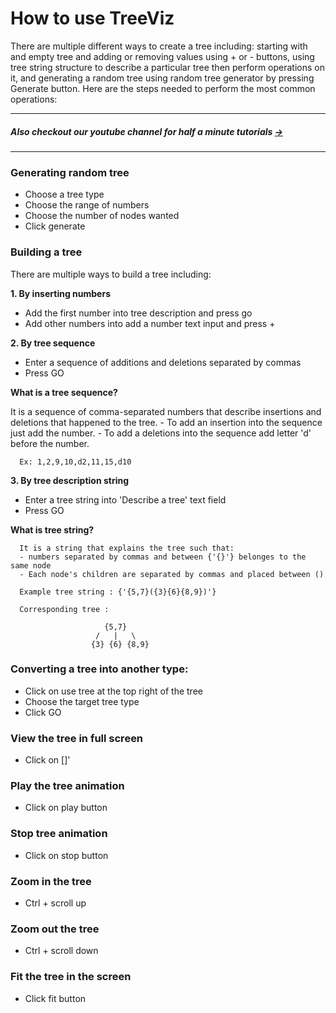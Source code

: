 # How to use TreeViz
There are multiple different ways to create a tree including: starting with and empty tree
and adding or removing values using + or - buttons, using tree string structure to describe a
particular tree then perform operations on it, and generating a random tree using random tree
generator by pressing Generate button. Here are the steps needed to perform the most common operations:

--------------------------
##### Also checkout our youtube channel for half a minute tutorials [→](https://www.youtube.com/channel/UCK7IL7eG_Dmf0xCuL5gvotg)
--------------------------
### Generating random tree
- Choose a tree type 
- Choose the range of numbers
- Choose the number of nodes wanted
- Click generate

### Building a tree 
There are multiple ways to build a tree including:

**1. By inserting numbers**         
   - Add the first number into tree description and press go
   - Add other numbers into add a number text input and press +
                        

**2. By tree sequence**
   - Enter a sequence of additions and deletions separated by commas
   - Press GO

   **What is a tree sequence?**

   It is a sequence of comma-separated numbers that describe insertions and deletions that happened to the tree.
      - To add an insertion into the sequence just add the number.
      - To add a deletions into the sequence add letter 'd' before the number.

      Ex: 1,2,9,10,d2,11,15,d10

**3. By tree description string**
   - Enter a tree string into 'Describe a tree' text field
   - Press GO

   **What is tree string?**

      It is a string that explains the tree such that:
      - numbers separated by commas and between {'{}'} belonges to the same node
      - Each node's children are separated by commas and placed between ()

      Example tree string : {'{5,7}({3}{6}{8,9})'}

      Corresponding tree :

                         {5,7}
                       /   |   \
                      {3} {6} {8,9}

### Converting a tree into another type:
- Click on use tree at the top right of the tree
- Choose the target tree type 
- Click GO
                            
### View the tree in full screen
- Click on []'

### Play the tree animation
- Click on play button

### Stop tree animation
- Click on stop button

### Zoom in the tree 
- Ctrl + scroll up

### Zoom out the tree 
- Ctrl + scroll down


### Fit the tree in the screen
- Click fit button